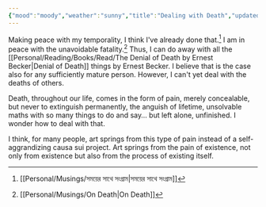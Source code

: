 ```yaml
---
{"mood":"moody","weather":"sunny","title":"Dealing with Death","updated":"2023-01-17T16:03:42+06:00","created":"2021-10-18T21:38:35+06:00","maturity":2,"tags":["death"],"dg-publish":true,"permalink":"/personal/journal/dealing-with-death/","dgPassFrontmatter":true,"noteIcon":"1"}
---
```


Making peace with my temporality, I think I've already done that.[^1] I am in peace with the unavoidable fatality.[^2] Thus, I can do away with all the [[Personal/Reading/Books/Read/The Denial of Death by Ernest Becker\|Denial of Death]] things by Ernest Becker. I believe that is the case also for any sufficiently mature person. However, I can't yet deal with the deaths of others.

Death, throughout our life, comes in the form of pain, merely concealable, but never to extinguish permanently, the anguish of lifetime, unsolvable maths with so many things to do and say… but left alone, unfinished. I wonder how to deal with that.

I think, for many people, art springs from this type of pain instead of a self-aggrandizing causa sui project. Art springs from the pain of existence, not only from existence but also from the process of existing itself.

[^1]: [[Personal/Musings/সময়ের সাথে সংগ্রাম\|সময়ের সাথে সংগ্রাম]]
[^2]: [[Personal/Musings/On Death\|On Death]]